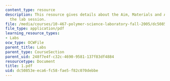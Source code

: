 ```yaml
---
content_type: resource
description: This resource gives details about the Aim, Materials and Apparatus of
  the lab session.
file: /media/courses/10-467-polymer-science-laboratory-fall-2005/dc50853eeca6fc58fae5f82c070debbe_1.pdf
file_type: application/pdf
learning_resource_types:
- Labs
ocw_type: OCWFile
parent_title: Labs
parent_type: CourseSection
parent_uid: 248f7e4f-c32c-4690-9581-137f83df4884
resourcetype: Document
title: 1.pdf
uid: dc50853e-eca6-fc58-fae5-f82c070debbe
---
```

